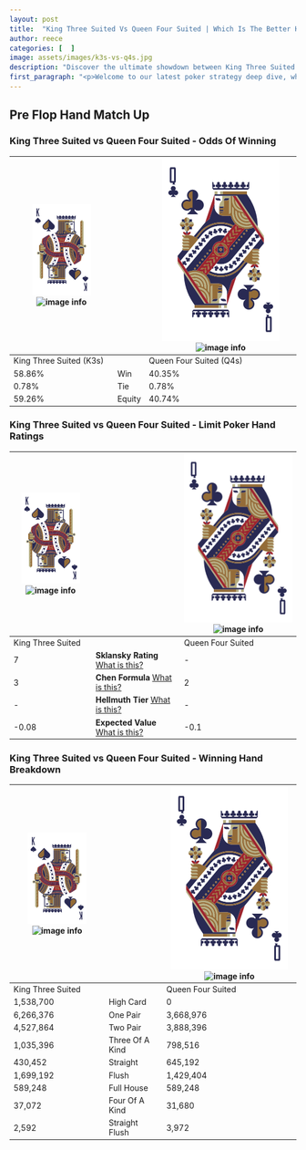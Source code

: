 ```yaml
---
layout: post
title:  "King Three Suited Vs Queen Four Suited | Which Is The Better Hand In Poker? A Complete Guide"
author: reece
categories: [  ]
image: assets/images/k3s-vs-q4s.jpg
description: "Discover the ultimate showdown between King Three Suited and Queen Four Suited in poker! Uncover the odds, strategies, and scenarios where one hand triumphs over the other. Get ready to up your poker game with this thrilling analysis."
first_paragraph: "<p>Welcome to our latest poker strategy deep dive, where we're pitting two distinct hands against each other in a high-stakes showdown: King Three Suited vs Queen Four Suited.</p><p>In the dynamic world of poker, every decision counts, and knowing which hand holds the upper hand is key to your success at the table.</p><p>In this article, we'll dissect these two hands, explore the scenarios where one dominates the other, and equip you with the knowledge to make strategic choices that can tip the odds in your favor.</p><p>Get ready to unravel the intriguing dynamics of these poker hands and elevate your game to new heights.</p>"
---
```




[comment]: # (sp0)

## Pre Flop Hand Match Up

<div class="table hand-ratings" markdown="1"> 



### King Three Suited vs Queen Four Suited - Odds Of Winning


    
| ![image info](assets/images/hand1/K.png) ![image info](assets/images/hand1/3s.png) |  | ![image info](assets/images/hand2/Q.png) ![image info](assets/images/hand2/4s.png) |
| -------- | -------- | -------- |
| King Three Suited (K3s) |  | Queen Four Suited (Q4s) |
| 58.86% | Win | 40.35% |
| 0.78% | Tie | 0.78% |
| 59.26% | Equity | 40.74% |




[comment]: # (sp1)



### King Three Suited vs Queen Four Suited - Limit Poker Hand Ratings


    
| ![image info](assets/images/hand1/K.png) ![image info](assets/images/hand1/3s.png) |  | ![image info](assets/images/hand2/Q.png) ![image info](assets/images/hand2/4s.png) |
| -------- | -------- | -------- |
| King Three Suited |  | Queen Four Suited |
| 7 | **Sklansky Rating** [What is this?](/sklansky-rating-explained) | - |
| 3 | **Chen Formula** [What is this?](/chen-formula-explained) | 2 |
| - | **Hellmuth Tier** [What is this?](/Hellmuth-tier-explained) | - |
| -0.08 | **Expected Value** [What is this?](/expected-value-explained) | -0.1 |




[comment]: # (sp2)



### King Three Suited vs Queen Four Suited - Winning Hand Breakdown


    
| ![image info](assets/images/hand1/K.png) ![image info](assets/images/hand1/3s.png) |  | ![image info](assets/images/hand2/Q.png) ![image info](assets/images/hand2/4s.png) |
| -------- | -------- | -------- |
| King Three Suited |  | Queen Four Suited |
| 1,538,700 | High Card | 0 |
| 6,266,376 | One Pair | 3,668,976 |
| 4,527,864 | Two Pair | 3,888,396 |
| 1,035,396 | Three Of A Kind | 798,516 |
| 430,452 | Straight | 645,192 |
| 1,699,192 | Flush | 1,429,404 |
| 589,248 | Full House | 589,248 |
| 37,072 | Four Of A Kind | 31,680 |
| 2,592 | Straight Flush | 3,972 |




[comment]: # (sp3)



</div>

[comment]: # (sp4)



[comment]: # (sp5)

